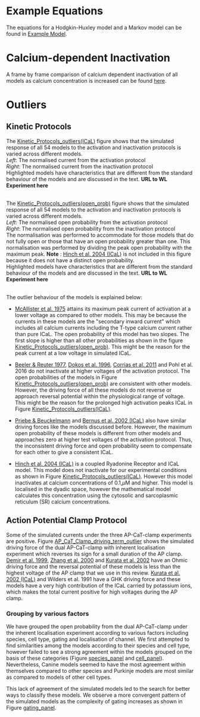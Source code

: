 # Example Equations
The equations for a Hodgkin-Huxley model and a Markov model can be found in [Example Model](https://github.com/agrawal-aditi/ical-review/blob/master/Supplementary%20Information/Example%20Models.ipynb). 

# Calcium-dependent Inactivation

A frame by frame comparison of calcium dependent inactivation of all models as calcium concentration is increased can be found [here](https://github.com/agrawal-aditi/ical-review/blob/master/Data%20Analysis/calcium_sensitivity/CDI/calcium_sensitivity_animation.mp4).

# Outliers

## Kinetic Protocols

The [Kinetic_Protocols_outliers(ICaL)](https://github.com/agrawal-aditi/ical-review/tree/master/Data%20Analysis/Kinetic_protocols/Kinetic_Protocols_outliers(ICaL).pdf) figure shows that the simulated response of all 54 models to the activation and inactivation protocols is varied across different models. </br>
<em>Left</em>: The normalised current from the activation protocol </br>
<em>Right</em>: The normalised current from the inactivation protocol </br>
Highlighted models have characteristics that are different from the standard behaviour of the models and are discussed in the text. **URL to WL Experiment here** </br>
</br>

The [Kinetic_Protocols_outliers(open_prob)](https://github.com/agrawal-aditi/ical-review/tree/master/Data%20Analysis/Kinetic_protocols/Kinetic_Protocols_outliers(open_prob).pdf) figure shows that the simulated response of all 54 models to the activation and inactivation protocols is varied across different models. </br>
<em>Left</em>: The normalised open probability from the activation protocol </br>
<em>Right</em>: The normalised open probability from the inactivation protocol </br>
The normalisation was performed to accommodate for those models that do not fully open or those that have an open probability greater than one.
This normalisation was performed by dividing the peak open probability with the maximum peak.
**Note** : [Hinch et al. 2004 (ICaL)](https://models.physiomeproject.org/exposure/8e1a590fb82a2cab5284502b430c4a4f) is not included in this figure because it does not have a distinct open probability. </br>
Highlighted models have characteristics that are different from the standard behaviour of the models and are discussed in the text. **URL to WL Experiment here** </br>
</br>

The outlier behaviour of the models is explained below: </br>
- [McAllister et al. 1975](https://models.physiomeproject.org/exposure/60e23c3228a3e455699846704006a8fe) attains its maximum peak current of activation at a lower voltage as compared to other models. 
This may be because the currents in these models are the "secondary inward current" which includes all calcium currents including the T-type calcium current rather than pure ICaL. 
The open probability of this model has two slopes.
The first slope is higher than all other probabilities as shown in the figure [Kinetic_Protocols_outliers(open_prob)](https://github.com/agrawal-aditi/ical-review/tree/master/Data%20Analysis/Kinetic_protocols/Kinetic_Protocols_outliers(open_prob).pdf).
This might be the reason for the peak current at a low voltage in simulated ICaL. </br>

- [Beeler & Reuter 1977](https://chaste.cs.ox.ac.uk/WebLab/entities/models/1/versions/4680f3e8395da43250412aa3a16013090da62570),
[Dokos et al. 1996](https://models.physiomeproject.org/exposure/462ab10275dfc099166c8a0e4f9e1be3),
[Corrias et al. 2011](https://github.com/Chaste/cellml/blob/master/cellml/corrias_purkinje_2011.cellml) and Pohl et al. 2016 
do not inactivate at higher voltages of the activation protocol.
The open probabilities of the models in Figure [Kinetic_Protocols_outliers(open_prob)](https://github.com/agrawal-aditi/ical-review/tree/master/Data%20Analysis/Kinetic_protocols/Kinetic_Protocols_outliers(open_prob).pdf) are consistent with other models.
However, the driving force of all these models do not reverse or approach reversal potential within the physiological range of voltage. 
This might be the reason for the prolonged high activation peaks ICaL in Figure [Kinetic_Protocols_outliers(ICaL)](https://github.com/agrawal-aditi/ical-review/tree/master/Data%20Analysis/Kinetic_protocols/Kinetic_Protocols_outliers(ICaL).pdf). </br>

- [Priebe & Beuckelmann](https://scrambler.cs.ox.ac.uk/entities/models/38/versions/2a634280b8ddfa3d9b16b396af548b07858af34d) and 
[Bernus et al. 2002 (ICaL)](https://models.physiomeproject.org/e/5)  also have similar driving forces like the models discussed before. 
However, the maximum open probability of these models is different from other models and approaches zero at higher test voltages of the activation protocol.
Thus, the inconsistent driving force and open probability seem to compensate for each other to give a consistent ICaL. </br>

- [Hinch et al. 2004 (ICaL)](https://models.physiomeproject.org/exposure/8e1a590fb82a2cab5284502b430c4a4f) is a coupled Ryadonine Receptor and ICaL model.
This model does not inactivate for our experimental conditions as shown in Figure [Kinetic_Protocols_outliers(ICaL)](https://github.com/agrawal-aditi/ical-review/tree/master/Data%20Analysis/Kinetic_protocols/Kinetic_Protocols_outliers(ICaL).pdf).
However this model inactivates at calcium concentrations of 0.1\,$\mu$M and higher.
This model is localised in the dyadic space, however the mathematical model calculates this concentration using the cytosolic and sarcoplasmic reticulum (SR) calcium concentrations.


## Action Potential Clamp Protocol

Some of the simulated currents under the three AP-CaT-clamp experiments are positive.
Figure [AP_CaT_Clamp_driving_term_outlier](https://github.com/agrawal-aditi/ical-review/blob/master/Data%20Analysis/AP_CaT_Clamp/Driving_term_outlier/I_CaL_AP_CaT_Clamp_driving_Term_outlier.pdf) shows the simulated driving force of the dual AP-CaT-clamp with inherent localisation experiment which reverses its sign for a small duration of the AP clamp.
[Demir et al. 1999](http://models.physiomeproject.org/exposure/32c9e9739454b40b5ba2d9cabb1fd079), 
[Zhang et al. 2000](https://models.physiomeproject.org/exposure/01f6a47881da1925315d1d89d3a8d901) and 
[Kurata et al. 2002](https://models.physiomeproject.org/exposure/47b969553fcfe6f875d4e38d1fd33986) 
have an Ohmic driving force and the reversal potential of these models is less than the highest voltage of the AP clamp that we use in this review.
[Kurata et al. 2002 (ICaL)](https://models.physiomeproject.org/exposure/47b969553fcfe6f875d4e38d1fd33986) and 
Wilders et al. 1991 have a GHK driving force and these models have a very high contribution of the ICaL carried by potassium ions, which makes the total current positive for high voltages during the AP clamp.

### Grouping by various factors
We have grouped the open probability from the dual AP-CaT-clamp under the inherent localisation experiment according to various factors including species, cell type, gating and localisation of channel.
We first attempted to find similarities among the models according to their species and cell type, however failed to see a strong agreement within the models grouped on the basis of these categories (Figure [species_panel](https://github.com/agrawal-aditi/ical-review/blob/master/Data%20Analysis/AP_CaT_Clamp/Open_Prob_AP_CaT_Clamp/species_panel.pdf) and [cell_panel](https://github.com/agrawal-aditi/ical-review/blob/master/Data%20Analysis/AP_CaT_Clamp/Open_Prob_AP_CaT_Clamp/cell_panel.pdf)).
Nevertheless, Canine models seemed to have the most agreement within themselves compared to other species and Purkinje models are most similar as compared to models of other cell types.

This lack of agreement of the simulated models led to the search for better ways to classify these models.
We observe a more convergent pattern of the simulated models as the complexity of gating increases as shown in Figure [gating_panel](https://github.com/agrawal-aditi/ical-review/blob/master/Data%20Analysis/AP_CaT_Clamp/Open_Prob_AP_CaT_Clamp/gating_panel.pdf).
